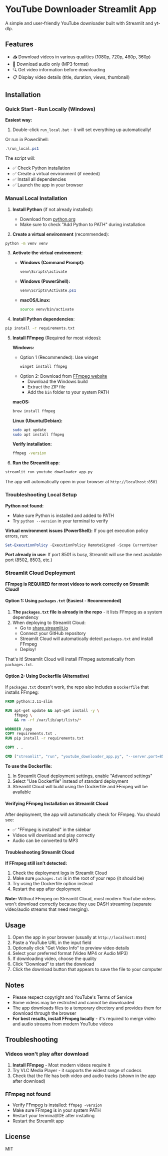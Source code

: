 # YouTube Downloader Streamlit App

A simple and user-friendly YouTube downloader built with Streamlit and yt-dlp.

## Features

- 📥 Download videos in various qualities (1080p, 720p, 480p, 360p)
- 🎵 Download audio only (MP3 format)
- 🔍 Get video information before downloading
- 📋 Display video details (title, duration, views, thumbnail)

## Installation

### Quick Start - Run Locally (Windows)

**Easiest way:**
1. Double-click `run_local.bat` - it will set everything up automatically!

Or run in PowerShell:
```powershell
.\run_local.ps1
```

The script will:
- ✅ Check Python installation
- ✅ Create a virtual environment (if needed)
- ✅ Install all dependencies
- ✅ Launch the app in your browser

### Manual Local Installation

1. **Install Python** (if not already installed):
   - Download from [python.org](https://www.python.org/downloads/)
   - Make sure to check "Add Python to PATH" during installation

2. **Create a virtual environment** (recommended):
```bash
python -m venv venv
```

3. **Activate the virtual environment**:
   - **Windows (Command Prompt):**
     ```bash
     venv\Scripts\activate
     ```
   - **Windows (PowerShell):**
     ```powershell
     venv\Scripts\Activate.ps1
     ```
   - **macOS/Linux:**
     ```bash
     source venv/bin/activate
     ```

4. **Install Python dependencies**:
```bash
pip install -r requirements.txt
```

5. **Install FFmpeg** (Required for most videos):

   **Windows:**
   - Option 1 (Recommended): Use winget
     ```powershell
     winget install ffmpeg
     ```
   - Option 2: Download from [FFmpeg website](https://ffmpeg.org/download.html)
     - Download the Windows build
     - Extract the ZIP file
     - Add the `bin` folder to your system PATH

   **macOS:**
   ```bash
   brew install ffmpeg
   ```

   **Linux (Ubuntu/Debian):**
   ```bash
   sudo apt update
   sudo apt install ffmpeg
   ```

   **Verify installation:**
   ```bash
   ffmpeg -version
   ```

6. **Run the Streamlit app**:
```bash
streamlit run youtube_downloader_app.py
```

The app will automatically open in your browser at `http://localhost:8501`

### Troubleshooting Local Setup

**Python not found:**
- Make sure Python is installed and added to PATH
- Try `python --version` in your terminal to verify

**Virtual environment issues (PowerShell):**
If you get execution policy errors, run:
```powershell
Set-ExecutionPolicy -ExecutionPolicy RemoteSigned -Scope CurrentUser
```

**Port already in use:**
If port 8501 is busy, Streamlit will use the next available port (8502, 8503, etc.)

### Streamlit Cloud Deployment

**FFmpeg is REQUIRED for most videos to work correctly on Streamlit Cloud!**

#### Option 1: Using `packages.txt` (Easiest - Recommended)

1. **The `packages.txt` file is already in the repo** - it lists FFmpeg as a system dependency
2. When deploying to Streamlit Cloud:
   - Go to [share.streamlit.io](https://share.streamlit.io)
   - Connect your GitHub repository
   - Streamlit Cloud will automatically detect `packages.txt` and install FFmpeg
   - Deploy!

That's it! Streamlit Cloud will install FFmpeg automatically from `packages.txt`.

#### Option 2: Using Dockerfile (Alternative)

If `packages.txt` doesn't work, the repo also includes a `Dockerfile` that installs FFmpeg:

```dockerfile
FROM python:3.11-slim

RUN apt-get update && apt-get install -y \
    ffmpeg \
    && rm -rf /var/lib/apt/lists/*

WORKDIR /app
COPY requirements.txt .
RUN pip install -r requirements.txt

COPY . .

CMD ["streamlit", "run", "youtube_downloader_app.py", "--server.port=8501", "--server.address=0.0.0.0"]
```

**To use the Dockerfile:**
1. In Streamlit Cloud deployment settings, enable "Advanced settings"
2. Select "Use Dockerfile" instead of standard deployment
3. Streamlit Cloud will build using the Dockerfile and FFmpeg will be available

#### Verifying FFmpeg Installation on Streamlit Cloud

After deployment, the app will automatically check for FFmpeg. You should see:
- ✅ "FFmpeg is installed" in the sidebar
- Videos will download and play correctly
- Audio can be converted to MP3

#### Troubleshooting Streamlit Cloud

**If FFmpeg still isn't detected:**
1. Check the deployment logs in Streamlit Cloud
2. Make sure `packages.txt` is in the root of your repo (it should be)
3. Try using the Dockerfile option instead
4. Restart the app after deployment

**Note:** Without FFmpeg on Streamlit Cloud, most modern YouTube videos won't download correctly because they use DASH streaming (separate video/audio streams that need merging).

## Usage

1. Open the app in your browser (usually at `http://localhost:8501`)
2. Paste a YouTube URL in the input field
3. Optionally click "Get Video Info" to preview video details
4. Select your preferred format (Video MP4 or Audio MP3)
5. If downloading video, choose the quality
6. Click "Download" to start the download
7. Click the download button that appears to save the file to your computer

## Notes

- Please respect copyright and YouTube's Terms of Service
- Some videos may be restricted and cannot be downloaded
- The app downloads files to a temporary directory and provides them for download through the browser
- **For best results, install FFmpeg locally** - it's required to merge video and audio streams from modern YouTube videos

## Troubleshooting

### Videos won't play after download
1. **Install FFmpeg** - Most modern videos require it
2. Try VLC Media Player - it supports the widest range of codecs
3. Check that the file has both video and audio tracks (shown in the app after download)

### FFmpeg not found
- Verify FFmpeg is installed: `ffmpeg -version`
- Make sure FFmpeg is in your system PATH
- Restart your terminal/IDE after installing
- Restart the Streamlit app

## License

MIT
